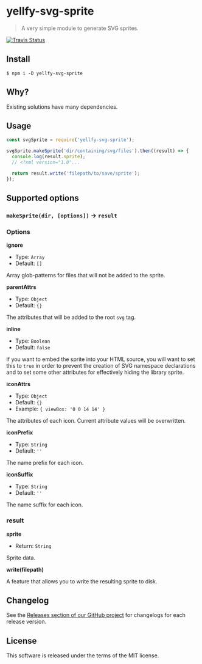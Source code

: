 # yellfy-svg-sprite

> A very simple module to generate SVG sprites.

[![Travis Status](https://travis-ci.org/mrmlnc/yellfy-svg-sprite.svg?branch=master)](https://travis-ci.org/mrmlnc/yellfy-svg-sprite)

## Install

```shell
$ npm i -D yellfy-svg-sprite
```

## Why?

Existing solutions have many dependencies.

## Usage

```js
const svgSprite = require('yellfy-svg-sprite');

svgSprite.makeSprite('dir/containing/svg/files').then((result) => {
  console.log(result.sprite);
  // <?xml version="1.0"...

  return result.write('filepath/to/save/sprite');
});
```

## Supported options

### `makeSprite(dir, [options])` → `result`

### Options

**ignore**

  * Type: `Array`
  * Default: `[]`

Array glob-patterns for files that will not be added to the sprite.

**parentAttrs**

  * Type: `Object`
  * Default: `{}`

The attributes that will be added to the root `svg` tag.

**inline**

  * Type: `Boolean`
  * Default: `false`

If you want to embed the sprite into your HTML source, you will want to set this
to `true` in order to prevent the creation of SVG namespace declarations and to
set some other attributes for effectively hiding the library sprite.

**iconAttrs**

  * Type: `Object`
  * Default: `{}`
  * Example: `{ viewBox: '0 0 14 14' }`

The attributes of each icon. Current attribute values will be overwritten.

**iconPrefix**

  * Type: `String`
  * Default: `''`

The name prefix for each icon.

**iconSuffix**

  * Type: `String`
  * Default: `''`

The name suffix for each icon.

### result

**sprite**

  * Return: `String`

Sprite data.

**write(filepath)**

A feature that allows you to write the resulting sprite to disk.

## Changelog

See the [Releases section of our GitHub project](https://github.com/mrmlnc/yellfy-svg-sprite/releases) for changelogs for each release version.

## License

This software is released under the terms of the MIT license.
